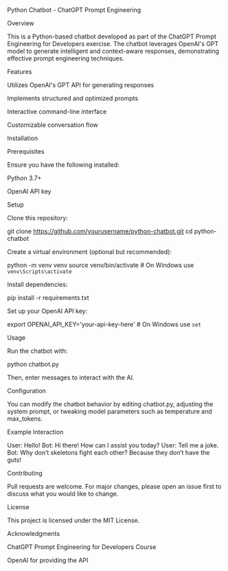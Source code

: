 Python Chatbot - ChatGPT Prompt Engineering

Overview

This is a Python-based chatbot developed as part of the ChatGPT Prompt Engineering for Developers exercise. The chatbot leverages OpenAI's GPT model to generate intelligent and context-aware responses, demonstrating effective prompt engineering techniques.

Features

Utilizes OpenAI's GPT API for generating responses

Implements structured and optimized prompts

Interactive command-line interface

Customizable conversation flow

Installation

Prerequisites

Ensure you have the following installed:

Python 3.7+

OpenAI API key

Setup

Clone this repository:

git clone https://github.com/yourusername/python-chatbot.git
cd python-chatbot

Create a virtual environment (optional but recommended):

python -m venv venv
source venv/bin/activate  # On Windows use `venv\Scripts\activate`

Install dependencies:

pip install -r requirements.txt

Set up your OpenAI API key:

export OPENAI_API_KEY='your-api-key-here'  # On Windows use `set`

Usage

Run the chatbot with:

python chatbot.py

Then, enter messages to interact with the AI.

Configuration

You can modify the chatbot behavior by editing chatbot.py, adjusting the system prompt, or tweaking model parameters such as temperature and max_tokens.

Example Interaction

User: Hello!
Bot: Hi there! How can I assist you today?
User: Tell me a joke.
Bot: Why don’t skeletons fight each other? Because they don’t have the guts!

Contributing

Pull requests are welcome. For major changes, please open an issue first to discuss what you would like to change.

License

This project is licensed under the MIT License.

Acknowledgments

ChatGPT Prompt Engineering for Developers Course

OpenAI for providing the API

